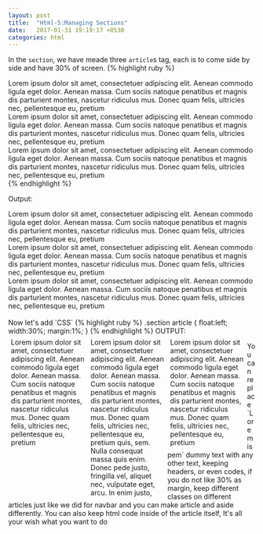 ```yaml
---
layout: post
title:  "Html-5:Managing Sections"
date:   2017-01-31 19:19:17 +0530
categories: html
---
```

In the `section`, we have meade three `article`s tag, each is to come side by side and have 30% of screen.
{% highlight ruby %}
<section class="section">
<article class="article">
Lorem ipsum dolor sit amet, consectetuer adipiscing elit. Aenean commodo ligula eget dolor. Aenean massa. Cum sociis natoque penatibus et magnis dis parturient montes, nascetur ridiculus mus. Donec quam felis, ultricies nec, pellentesque eu, pretium 
</article>
<article class="article">
Lorem ipsum dolor sit amet, consectetuer adipiscing elit. Aenean commodo ligula eget dolor. Aenean massa. Cum sociis natoque penatibus et magnis dis parturient montes, nascetur ridiculus mus. Donec quam felis, ultricies nec, pellentesque eu, pretium 
</article>
<article class="article">
Lorem ipsum dolor sit amet, consectetuer adipiscing elit. Aenean commodo ligula eget dolor. Aenean massa. Cum sociis natoque penatibus et magnis dis parturient montes, nascetur ridiculus mus. Donec quam felis, ultricies nec, pellentesque eu, pretium 
</article>
</section>
{% endhighlight %}

Output:<br>
<section class="section">
<article class="article">
Lorem ipsum dolor sit amet, consectetuer adipiscing elit. Aenean commodo ligula eget dolor. Aenean massa. Cum sociis natoque penatibus et magnis dis parturient montes, nascetur ridiculus mus. Donec quam felis, ultricies nec, pellentesque eu, pretium 
</article>
<article class="article">
Lorem ipsum dolor sit amet, consectetuer adipiscing elit. Aenean commodo ligula eget dolor. Aenean massa. Cum sociis natoque penatibus et magnis dis parturient montes, nascetur ridiculus mus. Donec quam felis, ultricies nec, pellentesque eu, pretium 
</article>
<article class="article">
Lorem ipsum dolor sit amet, consectetuer adipiscing elit. Aenean commodo ligula eget dolor. Aenean massa. Cum sociis natoque penatibus et magnis dis parturient montes, nascetur ridiculus mus. Donec quam felis, ultricies nec, pellentesque eu, pretium 
</article>
</section>
<br/>
Now let's add `CSS`
{% highlight ruby %}
.section article
{
  float:left;
  width:30%;
  margin:1%;
}
{% endhighlight %}
OUTPUT:<br>
<section class="section1">
<article class="article">
Lorem ipsum dolor sit amet, consectetuer adipiscing elit. Aenean commodo ligula eget dolor. Aenean massa. Cum sociis natoque penatibus et magnis dis parturient montes, nascetur ridiculus mus. Donec quam felis, ultricies nec, pellentesque eu, pretium 
</article>
<article class="article">
Lorem ipsum dolor sit amet, consectetuer adipiscing elit. Aenean commodo ligula eget dolor. Aenean massa. Cum sociis natoque penatibus et magnis dis parturient montes, nascetur ridiculus mus. Donec quam felis, ultricies nec, pellentesque eu, pretium quis, sem. Nulla consequat massa quis enim. Donec pede justo, fringilla vel, aliquet nec, vulputate eget, arcu. In enim justo, 
</article>
<article class="article">
Lorem ipsum dolor sit amet, consectetuer adipiscing elit. Aenean commodo ligula eget dolor. Aenean massa. Cum sociis natoque penatibus et magnis dis parturient montes, nascetur ridiculus mus. Donec quam felis, ultricies nec, pellentesque eu, pretium <br/>
</article>
</section>
<style>
.section1 article
{
  float:left;
  width:30%;
  margin:1.1%;
}
</style>
<p>
You can replace `Lorem ispem` dummy text with any other text, keeping headers, or even codes, if you do not like 30% as margin, keep different classes on different articles just like we did for navbar and you can make article and aside differently. You can also keep html code inside of the article itself, It's all your wish what you want to do
</p>
